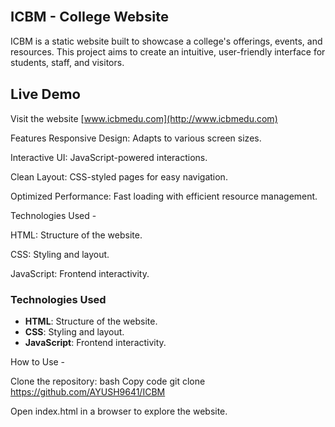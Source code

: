 ## <span style="font-size:22px">ICBM - College Website</span>

ICBM is a static website built to showcase a college's offerings, events, and resources. This project aims to create an intuitive, user-friendly interface for students, staff, and visitors.


## <span style="font-size:22px">Live Demo</span>

Visit the website [www.icbmedu.com](http://www.icbmedu.com)


Features
Responsive Design: Adapts to various screen sizes.

Interactive UI: JavaScript-powered interactions.

Clean Layout: CSS-styled pages for easy navigation.

Optimized Performance: Fast loading with efficient resource management.

Technologies Used - 

HTML: Structure of the website.

CSS: Styling and layout.

JavaScript: Frontend interactivity.
### Technologies Used

- **HTML**: Structure of the website.
- **CSS**: Styling and layout.
- **JavaScript**: Frontend interactivity.

How to Use - 

Clone the repository: 
bash
Copy code
git clone https://github.com/AYUSH9641/ICBM

Open index.html in a browser to explore the website.
